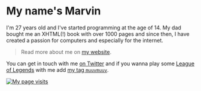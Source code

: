 # My name's Marvin

I'm <age>27</age> years old and I've started programming at the age of 14. My dad bought
me an XHTML(!) book with over 1000 pages and since then, I have created a passion for
computers and especially for the internet.

> Read more about me on [my website](https://marvin.digital/about).

You can get in touch with me [on Twitter](https://twitter.com/muuvmuuv) and if you wanna
play some [League of Legends](https://leagueoflegends.com/) with me add
[my tag `muuvmuuv`](https://lolprofile.net/summoner/euw/muuvmuuv).

[![My page visits](https://visits.github.marvin.digital/image.svg)](https://simpleanalytics.com/visits.github.marvin.digital)

